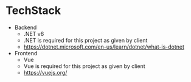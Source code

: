 # TechStack

* Backend
    * .NET v6 
    * .NET is required for this project as given by client
    * https://dotnet.microsoft.com/en-us/learn/dotnet/what-is-dotnet
* Frontend
    * Vue
    * Vue is required for this project as given by client
    * https://vuejs.org/
